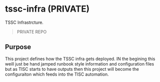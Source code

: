 # tssc-infra (PRIVATE)
TSSC Infrastrcture.

> PRIVATE REPO

## Purpose
This project defines how the TSSC infra gets deployed. IN the begining this weill just be hand jamped runbook style information and configuration files but as TISC starts to have outputs then this project will become the configuraiton which feeds into the TISC automation.
